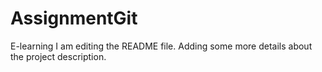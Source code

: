 # AssignmentGit
E-learning
I am editing the README file. Adding some more details about the project description.

